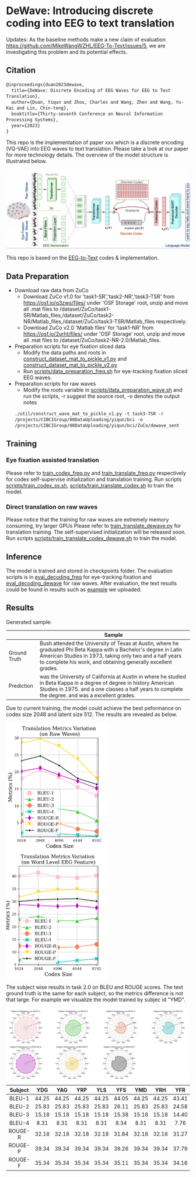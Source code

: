 # DeWave: Introducing discrete coding into EEG to text translation

Updates: As the baseline methods make a new claim of evaluation https://github.com/MikeWangWZHL/EEG-To-Text/issues/5, we are investigating this problem and its potential effects. 

## Citation
```shell
@inproceedings{duan2023dewave,
  title={DeWave: Discrete Encoding of EEG Waves for EEG to Text Translation},
  author={Duan, Yiqun and Zhou, Charles and Wang, Zhen and Wang, Yu-Kai and Lin, Chin-teng},
  booktitle={Thirty-seventh Conference on Neural Information Processing Systems},
  year={2023}
}
```

This repo is the implementation of paper xxx which is a discrete encoding (VQ-VAE) into EEG waves to text translation.
Please take a look at our paper for more technology details. The overview of the model structure is illustrated below.

![img.png](graph/model_dewave.png)

This repo is based on the [EEG-to-Text](https://github.com/MikeWangWZHL/EEG-To-Text) codes & implementation. 

## Data Preparation

* Download raw data from ZuCo
  * Download ZuCo v1.0 for 'task1-SR','task2-NR','task3-TSR' from https://osf.io/q3zws/files/ under 'OSF Storage' root,
  unzip and move all .mat files to /dataset/ZuCo/task1-SR/Matlab_files,/dataset/ZuCo/task2-NR/Matlab_files,/dataset/ZuCo/task3-TSR/Matlab_files respectively.
  * Download ZuCo v2.0 'Matlab files' for 'task1-NR' from https://osf.io/2urht/files/ under 'OSF Storage' root, unzip and move all .mat files to /dataset/ZuCo/task2-NR-2.0/Matlab_files.
* Preparation scripts for eye fixation sliced data
  * Modify the data paths and roots in [construct_dataset_mat_to_pickle_v1.py](util/construct_dataset_mat_to_pickle_v1.py) and [construct_dataset_mat_to_pickle_v2.py](util/construct_dataset_mat_to_pickle_v2.py)
  * Run [scripts/data_preparation_freq.sh](scripts/data_preparation_freq.sh) for eye-tracking fixation sliced EEG waves. 
* Preparation scripts for raw waves
  * Modify the roots variable in  [scripts/data_preparation_wave.sh](scripts/data_preparation_wave.sh) and run the scripts, -r suggest the source root, -o denotes the output notes
  ```python3 
  ./util/construct_wave_mat_to_pickle_v1.py -t task3-TSR -r /projects/CIBCIGroup/00DataUploading/yiqun/bci -o /projects/CIBCIGroup/00DataUploading/yiqun/bci/ZuCo/dewave_sent
  ```

## Training

### Eye fixation assisted translation
Please refer to [train_codex_freq.py](train_codex_freq.py) and [train_translate_freq.py](train_translate_freq.py) respectively for codex self-supervise initializaiton and translation training. 
Run scripts [scripts/train_codex_ss.sh](scripts/train_codex_ss.sh), [scripts/train_translate_codex.sh](scripts/train_translate_codex.sh) to train the model. 
### Direct translation on raw waves
Please notice that the training for raw waves are extremely memory consuming, try larger GPUs 
Please refer to [train_translate_dewave.py](train_translate_dewave.py) for translation training. The self-supervised initialization will be released soon. 
Run scripts [scripts/train_translate_codex_dewave.sh](scripts/train_translate_codex_dewave.sh) to train the model. 




## Inference

The model is trained and stored in checkpoints folder. 
The evaluation scripts is in [eval_decoding_freq](eval_decoding_freq.py) for eye-tracking fixation and [eval_decoding_dewave](eval_decoding_dewave.py) for raw waves.
After evaluation, the text results could be found in results such as [example](results/task2.0.txt) we uploaded.


## Results

Generated sample:

|              | Sample                                                                                                                                                                                                                                          |
|--------------|-------------------------------------------------------------------------------------------------------------------------------------------------------------------------------------------------------------------------------------------------|
| Ground Truth | Bush attended the University of Texas at Austin, where he graduated Phi Beta Kappa with a Bachelor's degree in Latin American Studies in 1973, taking only two and a half years to complete his work, and obtaining generally excellent grades. |
| Prediction   | was the University of California at Austin in where he studied in Beta Kappa in a degree of degree in history American Studies in 1975. and a one classes a half years to complete the degree. and was a excellent grades.                      |

Due to current training, the model could achieve the best peformance on codex size 2048 and latent size 512. The results are revealed as below. 

<img src="graph/wavevq.jpg" width = "" height = "350" alt="图片名称" align=center /> <img src="graph/freqvq.jpg" width = "" height = "350" alt="图片名称" align=center />

The subject wise results in task 2.0 on BLEU and ROUGE scores. The text ground truth is the same for each subject, so the metrics difference is not that large. 
For example we visualize the model trained by subjec id "YMD".

<img src="graph/radar.png" width = "" height = "" alt="图片名称" align=center />


| Subject |        YDG        |        YAG        |        YRP        |        YLS        |        YFS        |        YMD        |        YRH        |        YFR        |        YTL        |        YAC        |        YSL        |        YAK        |        YMS        |        YSD        |        YHS        |        YDR        |        YRK        |        YIS        |
|:-------:|:-----------------:|:-----------------:|:-----------------:|:-----------------:|:-----------------:|:-----------------:|:-----------------:|:-----------------:|:-----------------:|:-----------------:|:-----------------:|:-----------------:|:-----------------:|:-----------------:|:-----------------:|:-----------------:|:-----------------:|:-----------------:|
|  BLEU-1 |           44.25   |           44.25   |           44.25   |           44.25   |           44.05   |           44.25   |           44.25   |           43.41   |           44.25   |           44.03   |           44.45   |           44.25   |           44.25   |           44.25   |           44.25   |           44.18   |           44.25   |           44.25   |
|  BLEU-2 |           25.83   |           25.83   |           25.83   |           25.83   |           26.11   |           25.83   |           25.83   |           24.58   |           25.83   |           25.55   |           26.04   |           25.83   |           25.83   |           25.83   |           25.83   |           25.86   |           25.83   |           25.83   |
|  BLEU-3 |           15.18   |           15.18   |           15.18   |           15.18   |           15.38   |           15.18   |           15.18   |           14.40   |           15.18   |           14.86   |           15.32   |           15.18   |           15.18   |           15.18   |           15.18   |           15.28   |           15.18   |           15.18   |
|  BLEU-4 |             8.31  |             8.31  |             8.31  |             8.31  |             8.34  |             8.31  |             8.31  |             7.76  |             8.31  |             7.94  |             8.45  |             8.31  |             8.31  |             8.31  |             8.31  |             8.45  |             8.31  |             8.31  |
| ROUGE-R |           32.18   |           32.18   |           32.18   |           32.18   |           31.84   |           32.18   |           32.18   |           31.27   |           32.18   |           32.02   |           32.32   |           32.18   |           32.18   |           32.18   |           32.18   |           32.23   |           32.18   |           32.18   |
| ROUGE-P |           39.34   |           39.34   |           39.34   |           39.34   |           39.26   |           39.34   |           39.34   |           37.79   |           39.34   |           39.29   |           39.52   |           39.34   |           39.34   |           39.34   |           39.34   |           39.28   |           39.34   |           39.34   |
| ROUGE-F |           35.34   |           35.34   |           35.34   |           35.34   |           35.11   |           35.34   |           35.34   |           34.16   |           35.34   |           35.24   |           35.50   |           35.34   |           35.34   |           35.34   |           35.34   |           35.35   |           35.34   |           35.34   |
